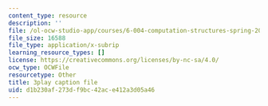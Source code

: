 ```yaml
---
content_type: resource
description: ''
file: /ol-ocw-studio-app/courses/6-004-computation-structures-spring-2017/d1b230af273df9bc42ace412a3d05a46_Um6UH_PRJ4k.srt
file_size: 16588
file_type: application/x-subrip
learning_resource_types: []
license: https://creativecommons.org/licenses/by-nc-sa/4.0/
ocw_type: OCWFile
resourcetype: Other
title: 3play caption file
uid: d1b230af-273d-f9bc-42ac-e412a3d05a46
---
```

